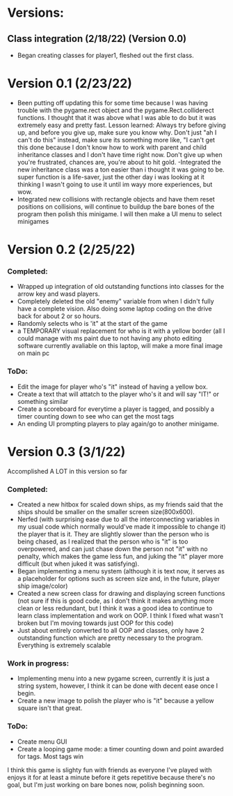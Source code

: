 # Versions:
## Class integration (2/18/22) (Version 0.0)
 - Began creating classes for player1, fleshed out the first class. 
# Version 0.1 (2/23/22)
 - Been putting off updating this for some time because I was having trouble with the pygame.rect object and the pygame.Rect.colliderect functions. I thought that it was above what I was able to do but it was extremely easy and pretty fast. Lesson learned: Always try  before giving up, and before you give up, make sure you know why. Don't just "ah I can't do this" instead, make sure its something more like, "I can't get this done because I don't know how to work with parent and child inheritance classes and I don't have time right now. Don't give up when you're frustrated, chances are, you're about to hit gold.
 -Integrated the new inheritance class was a ton easier than i thought it was going to be. super function is a life-saver, just the other day i was looking at it thinking I wasn't going to use it until im wayy more experiences, but wow. 
 - Integrated new collisions with rectangle objects and have them reset positions on collisions, will continue to buildup the bare bones of the program then polish this minigame. I will then make a UI menu to select minigames
# Version 0.2 (2/25/22)
### Completed: 
 - Wrapped up integration of old outstanding functions into classes for the arrow key and wasd players. 
 - Completely deleted the old "enemy" variable from when I didn't fully have a complete vision.
Also doing some laptop coding on the drive back for about 2 or so hours.
 - Randomly selects who is 'it" at the start of the game
 - a TEMPORARY visual replacement for who is it with a yellow border (all I could manage with ms paint due to not having any photo editing software currently avaliable on this laptop, will make a more final image on main pc

 ### ToDo:
  - Edit the image for player who's "it"  instead of having a yellow box.
  - Create a text that will attatch to the player who's it and will say "IT!" or something similar
  - Create a scoreboard for everytime a player is tagged, and possibly a timer counting down to see who can get the most tags
  - An ending UI prompting players to play again/go to another minigame.
 
# Version 0.3 (3/1/22)

Accomplished A LOT in this version so far

### Completed:
  - Created a new hitbox for scaled down ships, as my friends said that the ships should be smaller on the smaller screen size(800x600). 
 - Nerfed (with surprising ease due to all the interconnecting variables in my usual code which normally would've made it impossible to change it) the player that is it. They are slightly slower than the person who is being chased, as I realized that the person who is "it" is too overpowered, and can just chase down the person not "it" with no penalty, which makes the game less fun, and juking the "it" player more difficult (but when juked it was satisfying).
 - Began implementing a menu system (although it is text now, it serves as a placeholder for options such as screen size and, in the future, player ship image/color)
- Created a new screen class for drawing and displaying screen functions (not sure if this is good code, as I don't think it makes anything more clean or less redundant, but I think it was a good idea to continue to learn class implementation and work on OOP. I think I fixed what wasn't broken but I'm moving towards just OOP for this code)
- Just about entirely converted to all OOP and classes, only have 2 outstanding function which are pretty necessary to the program. Everything is extremely scalable
### Work in progress:
 - Implementing menu into a new pygame screen,  currently it is just a string system, however, I think it can be done with decent ease once I begin.
 - Create a new image to polish the player who is "it" because a yellow square isn't that great.
### ToDo:
 - Create menu GUI
 - Create a looping game mode: a timer counting down and point awarded for tags. Most tags win

I think this game is slighty fun with friends as everyone I've played with enjoys it for at least a minute before it gets repetitive because there's no goal, but I'm just working on bare bones now, polish beginning soon.
